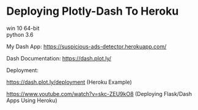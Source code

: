 # Deploying Plotly-Dash To Heroku
win 10 64-bit <br>
python 3.6

My Dash App: https://suspicious-ads-detector.herokuapp.com/

Dash Documentation: https://dash.plot.ly/

Deployment:

https://dash.plot.ly/deployment (Heroku Example)

https://www.youtube.com/watch?v=skc-ZEU9kO8 (Deploying Flask/Dash Apps Using Heroku)
